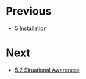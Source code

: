 # Previous

- [5 Installation](https://github.com/0xsyr0/Red-Team-Playbooks/blob/master/5-Installation/5-Installation.md)

# Next

- [5.2 Situational Awareness](https://github.com/0xsyr0/Red-Team-Playbooks/blob/master/5-Installation/5.2-Situational-Awareness.md)
